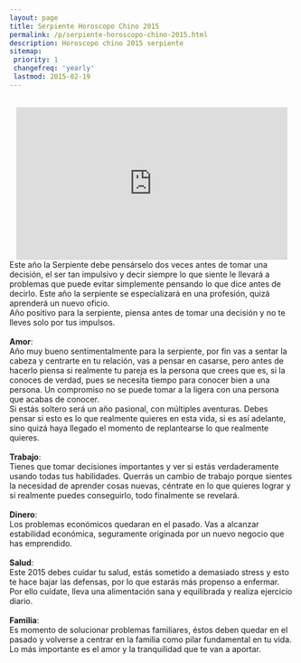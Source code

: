```yaml
---
layout: page
title: Serpiente Horoscopo Chino 2015
permalink: /p/serpiente-horoscopo-chino-2015.html
description: Horoscopo chino 2015 serpiente
sitemap:
 priority: 1
 changefreq: 'yearly'
 lastmod: 2015-02-19
---
```

<div style="text-align: center;">
<br />
<iframe allowfullscreen="" frameborder="0" height="270" src="https://www.youtube.com/embed/mJevCZuWVFY?list=PLFxNV3JuSndVrbUhZ4aVQW3bkF8i_5Q7a" width="480"></iframe>
</div>
Este año la Serpiente debe pensárselo dos veces antes de tomar una decisión, el ser tan impulsivo y decir siempre lo que siente le llevará a problemas que puede evitar simplemente pensando lo que dice antes de decirlo. Este año la serpiente se especializará en una profesión, quizá aprenderá un nuevo oficio.<br />
Año positivo para la serpiente, piensa antes de tomar una decisión y no te lleves solo por tus impulsos.<br />
<br />
<b>Amor</b>:<br />
Año muy bueno sentimentalmente para la serpiente, por fin vas a sentar la cabeza y centrarte en tu relación, vas a pensar en casarse, pero antes de hacerlo piensa si realmente tu pareja es la persona que crees que es, si la conoces de verdad, pues se necesita tiempo para conocer bien a una persona. Un compromiso no se puede tomar a la ligera con una persona que acabas de conocer.<br />
Si estás soltero será un año pasional, con múltiples aventuras. Debes pensar si esto es lo que realmente quieres en esta vida, si es así adelante, sino quizá haya llegado el momento de replantearse lo que realmente quieres.<br />
<br />
<b>Trabajo</b>:<br />
Tienes que tomar decisiones importantes y ver si estás verdaderamente usando todas tus habilidades. Querrás un cambio de trabajo porque sientes la necesidad de aprender cosas nuevas, céntrate en lo que quieres lograr y si realmente puedes conseguirlo, todo finalmente se revelará.<br />
<br />
<b>Dinero</b>:<br />
Los problemas económicos quedaran en el pasado. Vas a alcanzar estabilidad económica, seguramente originada por un nuevo negocio que has emprendido.<br />
<br />
<b>Salud</b>:<br />
Este 2015 debes cuidar tu salud, estás sometido a demasiado stress y esto te hace bajar las defensas, por lo que estarás más propenso a enfermar. Por ello cuídate, lleva una alimentación sana y equilibrada y realiza ejercicio diario.<br />
<br />
<b>Familia</b>:<br />
Es momento de solucionar problemas familiares, éstos deben quedar en el pasado y volverse a centrar en la familia como pilar fundamental en tu vida. Lo más importante es el amor y la tranquilidad que te van a aportar.
